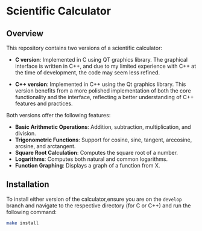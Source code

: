 # Scientific Calculator

## Overview 
This repository contains two versions of a scientific calculator: 

- **C version**: Implemented in C using QT graphics library. The graphical interface is written in C++, and due to my limited experience with C++ at the time of development, the code may seem less refined. 

- **C++ version**: Implemented in C++ using the Qt graphics library. This version benefits from a more polished implementation of both the core functionality and the interface, reflecting a better understanding of C++ features and practices.

Both versions offer the following features:
- **Basic Arithmetic Operations**: Addition, subtraction, multiplication, and division.
- **Trigonometric Functions**: Support for cosine, sine, tangent, arccosine, arcsine, and arctangent.
- **Square Root Calculation**: Computes the square root of a number.
- **Logarithms**: Computes both natural and common logarithms.
- **Function Graphing**: Displays a graph of a function from  X.

## Installation 

To install either version of the calculator,ensure you are on the `develop` branch and navigate to the respective directory (for C or C++) and run the following command: 

```bash
make install